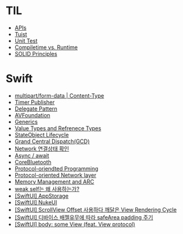 # TIL
- [APIs](APIs.md)
- [Tuist](%08Tuist.md)
- [Unit Test](UnitTest.md)
- [Compiletime vs. Runtime](Compiletime.md)
- [SOLID Principles](SOLID.md)

# Swift
- [multipart/form-data | Content-Type](Swift/Multipart.md)
- [Timer Publisher](Swift/TimerPublisher.md)
- [Delegate Pattern](Swift/DelegatePattern.md)
- [AVFoundation](Swift/AVFoundation.md)
- [Generics](Swift/Generics.md)
- [Value Types and Refrenece Types](Swift/Types.md)
- [StateObject Lifecycle](Swift/StateObject.md)
- [Grand Central Dispatch(GCD)](Swift/GrandCentralDispatch.md)
- [Network 연결상태 확인](Swift/NetworkPathMonitor.md)
- [Async / await](Swift/AsyncAwait.md)
- [CoreBluetooth](Swift/CoreBluetooth.md)
- [Protocol-oriendted Programming](Swift/ProtocolOriented.md)
- [Protocol-oriented Network layer](Swift/ProtocolOrientedNetworkLayer.md)
- [Memory Management and ARC](Swift/MemoryManagement.md)
- [weak self는 왜 사용하는가?](Swift/weakself.md)
- [[SwiftUI] AppStorage](Swift/AppStorage.md)
- [[SwiftUI] NukeUI](Swift/NukeUI.md)
- [[SwiftUI] ScrollView Offset 사용하다 깨달은 View Rendering Cycle](Swift/ViewRenderingCycle.md)
- [[SwiftUI] 디바이스 배젤유무에 따라 safeArea padding 주기](Swift/getSafeArea().md)
- [[SwiftUI] body: some View (feat. View protocol)](Swift/body.md)

